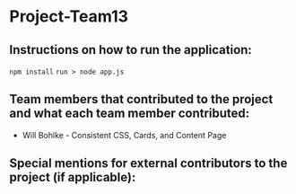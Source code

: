 # Project-Team13
 
## Instructions on how to run the application:
`npm install`
`run > node app.js`

## Team members that contributed to the project and what each team member contributed:
- Will Bohlke - Consistent CSS, Cards, and Content Page

## Special mentions for external contributors to the project (if applicable):
